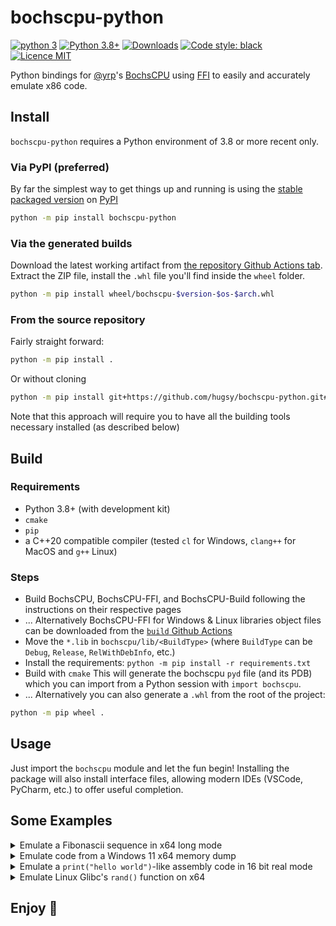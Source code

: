 # bochscpu-python

[![python 3](https://img.shields.io/badge/python-3.8+-cyan)](https://python.org)
[![Python 3.8+](https://img.shields.io/pypi/v/bochscpu-python.svg)](https://pypi.org/project/bochscpu-python/)
[![Downloads](https://static.pepy.tech/badge/bochscpu-python)](https://pepy.tech/project/bochscpu-python)
[![Code style: black](https://img.shields.io/badge/code%20style-black-000000.svg)](https://github.com/psf/black)
[![Licence MIT](https://img.shields.io/packagist/l/doctrine/orm.svg?maxAge=2592000?style=plastic)](https://github.com/hugsy/bochscpu-python/blob/main/LICENSE)

Python bindings for [@yrp](https://github.com/yrp604/)'s [BochsCPU](https://github.com/yrp604/bochscpu) using [FFI](https://github.com/yrp604/bochscpu-ffi) to easily and accurately emulate x86 code.


## Install

`bochscpu-python` requires a Python environment of 3.8 or more recent only.

### Via PyPI (preferred)

By far the simplest way to get things up and running is using the [stable packaged version](https://pypi.org/project/bochscpu-python/) on [PyPI](https://pypi.org/)

```bash
python -m pip install bochscpu-python
```


### Via the generated builds

Download the latest working artifact from [the repository Github Actions tab](https://github.com/hugsy/bochscpu-python/actions). Extract the ZIP file, install the `.whl` file you'll find inside the `wheel` folder.

```bash
python -m pip install wheel/bochscpu-$version-$os-$arch.whl
```

### From the source repository

Fairly straight forward:

```bash
python -m pip install .
```

Or without cloning

```bash
python -m pip install git+https://github.com/hugsy/bochscpu-python.git#egg=bochscpu-python
```

Note that this approach will require you to have all the building tools necessary installed (as described below)

## Build

### Requirements

 * Python 3.8+ (with development kit)
 * `cmake`
 * `pip`
 * a C++20 compatible compiler (tested `cl` for Windows, `clang++` for MacOS and `g++` Linux)

### Steps

 * Build BochsCPU, BochsCPU-FFI, and BochsCPU-Build following the instructions on their respective pages
 * ... Alternatively BochsCPU-FFI for Windows & Linux libraries object files can be downloaded from the [`build` Github Actions](https://github.com/hugsy/bochscpu-python/actions/workflows/build.yml?query=branch%3Amain+is%3Asuccess+event%3Apush)
 * Move the `*.lib` in `bochscpu/lib/<BuildType>` (where `BuildType` can be `Debug`, `Release`, `RelWithDebInfo`, etc.)
 * Install the requirements: `python -m pip install -r requirements.txt`
 * Build with `cmake`
   This will generate the bochscpu `pyd` file (and its PDB) which you can import from a Python session with `import bochscpu`.
 * ... Alternatively you can also generate a `.whl` from the root of the project:

```bash
python -m pip wheel .
```

## Usage

Just import the `bochscpu` module and let the fun begin! Installing the package will also install interface files, allowing modern IDEs (VSCode, PyCharm, etc.) to offer useful completion.


## Some Examples

<details>

<summary>
Emulate a Fibonascii sequence in x64 long mode
</summary>




https://github.com/hugsy/bochscpu-python/assets/590234/adc5ac5a-a8eb-4982-9537-5ece3f32f8f8


[Code](examples/long_mode_fibonacci.py)
</details>


<details>

<summary>
Emulate code from a Windows 11 x64 memory dump
</summary>

![image](https://github.com/hugsy/bochscpu-python/assets/590234/2ea77b17-cf59-4ec3-a38b-602d63e201f8)

[Code](examples/long_mode_emulate_windows_kdump.py)
</details>


<details>
<summary>
Emulate a <code>print("hello world")</code>-like assembly code in 16 bit real mode
</summary>


https://github.com/hugsy/bochscpu-python/assets/590234/eb06af06-4b10-490e-ae40-a1d0aed333ca


[Code](examples/real_mode_print_hello_world.py)
</details>

<details>
<summary>
Emulate Linux Glibc's <code>rand()</code> function on x64
</summary>


https://github.com/hugsy/bochscpu-python/assets/590234/2486adbc-0878-46f5-83ed-3bcf9774fd26


[Code](examples/long_mode_emulate_linux_udump.py)

</details>

## Enjoy 🍻



